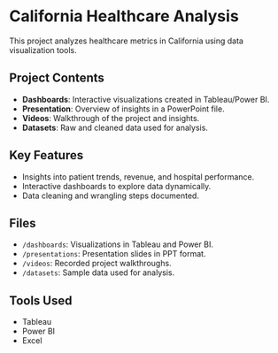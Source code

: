 # California Healthcare Analysis
This project analyzes healthcare metrics in California using data visualization tools.

## Project Contents
- **Dashboards**: Interactive visualizations created in Tableau/Power BI.
- **Presentation**: Overview of insights in a PowerPoint file.
- **Videos**: Walkthrough of the project and insights.
- **Datasets**: Raw and cleaned data used for analysis.

## Key Features
- Insights into patient trends, revenue, and hospital performance.
- Interactive dashboards to explore data dynamically.
- Data cleaning and wrangling steps documented.

## Files
- `/dashboards`: Visualizations in Tableau and Power BI.
- `/presentations`: Presentation slides in PPT format.
- `/videos`: Recorded project walkthroughs.
- `/datasets`: Sample data used for analysis.

## Tools Used
- Tableau
- Power BI
- Excel


